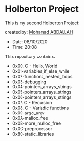# Holberton Project

This is my second Holberton Project:

created by: [Mohamad ABDALLAH](https://www.linkedin.com/in/m-abdallah/)

* Date: 08/10/2020
* Time: 20:08

This repository contains:

* 0x00. C - Hello, World
* 0x01-variables_if_else_while
* 0x02-functions_nested_loops
* 0x03-debugging
* 0x04-pointers_arrays_strings
* 0x05-pointers_arrays_strings
* 0x06-pointers_arrays_strings
* 0x07. C - Recursion
* 0x08. C - Variadic functions
* 0x09-argc_argv
* 0x0A-malloc_free
* 0x0B-more_malloc_free
* 0x0C-preprocessor
* 0x80-static_libraries

